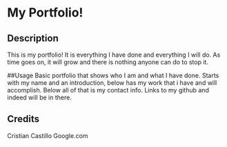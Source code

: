 # My Portfolio!

## Description

This is my portfolio! It is everything I have done and everything I will do. As time goes on, it will grow and there is nothing anyone can do to stop it.


##Usage
Basic portfolio that shows who I am and what I have done. Starts with my name and an introduction, below has my work that i have and will accomplish.
Below all of that is my contact info. Links to my github and indeed will be in there.

## Credits
Cristian Castillo
Google.com
